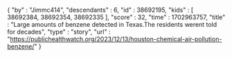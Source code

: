 {
  "by" : "Jimmc414",
  "descendants" : 6,
  "id" : 38692195,
  "kids" : [ 38692384, 38692354, 38692335 ],
  "score" : 32,
  "time" : 1702963757,
  "title" : "Large amounts of benzene detected in Texas.The residents werent told for decades",
  "type" : "story",
  "url" : "https://publichealthwatch.org/2023/12/13/houston-chemical-air-pollution-benzene/"
}
